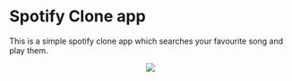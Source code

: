 # Spotify Clone app
This is a simple spotify clone app which searches your favourite song and play them.

<p align ="center">
  <img src="https://github.com/sanskruti-shahu/Hacktoberfest-Projects/blob/newBranch/Spotify-Clone/spotify-clone-app/src/image/spotify-clone.png"/>
</p>
